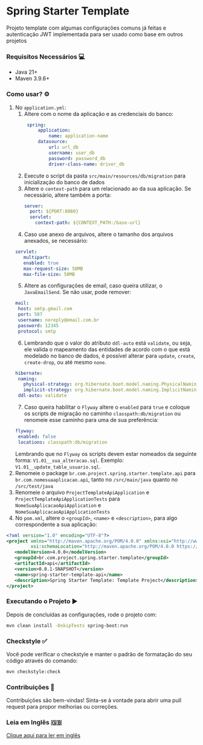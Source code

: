 # Spring Starter Template

Projeto template com algumas configurações comuns já feitas e autenticação JWT implementada para ser usado como base em outros projetos

### Requisitos Necessários 💻

* Java 21+
* Maven 3.9.6+

### Como usar? ⚙️

1. No `application.yml`:
    1. Altere com o nome da aplicação e as credenciais do banco:
       ```yml
        spring:
            application:
                name: application-name
            datasource:
                url: url_db
                username: user_db
                password: password_db
                driver-class-name: driver_db
       ``` 
    2. Execute o script da pasta ```src/main/resources/db/migration``` para inicialização do banco de dados 
    3. Altere o ```context-path``` para um relacionado ao da sua aplicação. Se necessário, altere também a porta:
       ```yml
       server:
         port: ${PORT:8080}
         servlet:
           context-path: ${CONTEXT_PATH:/base-url}
       ```
    4. Caso use anexo de arquivos, altere o tamanho dos arquivos anexados, se necessário:
   ```yml
   servlet:
      multipart:
      enabled: true
      max-request-size: 50MB
      max-file-size: 50MB
   ```
   5. Altere as configurações de email, caso queira utilizar, o ```JavaEmailSend```. Se não usar, pode remover:
   ```yml
   mail:
    host: smtp.gmail.com
    port: 587
    username: noreply@email.com.br
    password: 12345
    protocol: smtp
   ```
   6. Lembrando que o valor do atributo ```ddl-auto``` está ```validate```, ou seja, ele valida o mapeamento das entidades de acordo com o que está modelado no banco de dados, é possível alterar para ```update```, ```create```, ```create-drop```, ou até mesmo ```none```.
   ```yml
   hibernate:
    naming:
      physical-strategy: org.hibernate.boot.model.naming.PhysicalNamingStrategyStandardImpl
      implicit-strategy: org.hibernate.boot.model.naming.ImplicitNamingStrategyLegacyJpaImpl
    ddl-auto: validate
   ```
   7. Caso queira habilitar o ```Flyway``` altere o ```enabled``` para ```true``` e coloque os scripts de migração no caminho ```classpath:db/migration``` ou renomeie esse caminho para uma de sua preferência:
   ```yml
   flyway:
    enabled: false
    locations: classpath:db/migration
   ```
   Lembrando que no ```Flyway``` os scripts devem estar nomeados da seguinte forma: ```V1.01__sua_alteracao.sql```. Exemplo: ```V1.01__update_table_usuario.sql```.
2. Renomeie o package ```br.com.project.spring.starter.template.api``` para ```br.com.nomesuaaplicacao.api```, tanto no ```/src/main/java``` quanto no ```/src/test/java```
3. Renomeie o arquivo ```ProjectTemplateApiApplication``` e ```ProjectTemplateApiApplicationTests``` para ```NomeSuaAplicacaoApiApplication``` e ```NomeSuaAplicacaoApiApplicationTests```
4. No ```pom.xml```, altere o ```<groupId>```, ```<name>``` e ```<description>```, para algo correspondente a sua aplicação:
```xml
<?xml version="1.0" encoding="UTF-8"?>
<project xmlns="http://maven.apache.org/POM/4.0.0" xmlns:xsi="http://www.w3.org/2001/XMLSchema-instance"
         xsi:schemaLocation="http://maven.apache.org/POM/4.0.0 https://maven.apache.org/xsd/maven-4.0.0.xsd">
   <modelVersion>4.0.0</modelVersion>
   <groupId>br.com.project.spring.starter.template</groupId>
   <artifactId>api</artifactId>
   <version>0.0.1-SNAPSHOT</version>
   <name>spring-starter-template-api</name>
   <description>Spring Starter Template: Template Project</description>
</project>
```

### Executando o Projeto ▶️

Depois de concluídas as configurações, rode o projeto com:

```sh
mvn clean install -DskipTests spring-boot:run
```

### Checkstyle ✅

Você pode verificar o checkstyle e manter o padrão de formatação do seu código através do comando:

```sh
mvn checkstyle:check
```

### Contribuições 🤝

Contribuições são bem-vindas! Sinta-se à vontade para abrir uma pull request para propor melhorias ou correções.

### Leia em Inglês 🇬🇧

[Clique aqui para ler em inglês](README_EN.md)
